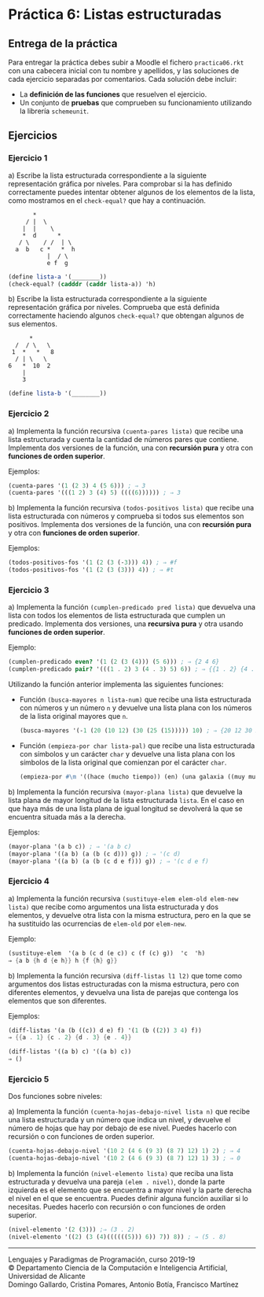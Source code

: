 # Práctica 6: Listas estructuradas

## Entrega de la práctica

Para entregar la práctica debes subir a Moodle el fichero
`practica06.rkt` con una cabecera inicial con tu nombre y apellidos, y
las soluciones de cada ejercicio separadas por comentarios. Cada
solución debe incluir:

- La **definición de las funciones** que resuelven el ejercicio.
- Un conjunto de **pruebas** que comprueben su funcionamiento
  utilizando la librería `schemeunit`.

## Ejercicios


### Ejercicio 1 ###

a) Escribe la lista estructurada correspondiente a la siguiente
representación gráfica por niveles. Para comprobar si la has definido
correctamente puedes intentar obtener algunos de los elementos de la
lista, como mostramos en el `check-equal?` que hay a continuación.

```text
       *
     / |  \
    |  |    \
    *  d      *
   / \    / /  | \
  a  b   c *   *  h
           |  / \
           e f  g
```

```scheme
(define lista-a '(________))
(check-equal? (cadddr (caddr lista-a)) 'h)
```


b) Escribe la lista estructurada correspondiente a la siguiente
representación gráfica por niveles. Comprueba que está definida
correctamente haciendo algunos `check-equal?` que obtengan algunos de
sus elementos.

```text
      *
  /  / \   \
 1  *   *   8  
  / | \   \  
6   *  10  2
    |    
    3   
```

```scheme
(define lista-b '(________))
```


### Ejercicio 2  ###

a) Implementa la función recursiva `(cuenta-pares lista)` que recibe una
lista estructurada y cuenta la cantidad de números pares que
contiene. Implementa dos versiones de la función, una con
**recursión pura** y otra con **funciones de orden superior**.

Ejemplos:

```scheme
(cuenta-pares '(1 (2 3) 4 (5 6))) ; ⇒ 3
(cuenta-pares '(((1 2) 3 (4) 5) ((((6)))))) ; ⇒ 3
```

b) Implementa la función recursiva `(todos-positivos lista)` que
recibe una lista estructurada con números y comprueba si todos sus
elementos son positivos. Implementa dos versiones de la función, una con
**recursión pura** y otra con **funciones de orden superior**.

Ejemplos:

```scheme
(todos-positivos-fos '(1 (2 (3 (-3))) 4)) ; ⇒ #f
(todos-positivos-fos '(1 (2 (3 (3))) 4)) ; ⇒ #t
```

### Ejercicio 3 ###

a) Implementa la función `(cumplen-predicado pred lista)` que devuelva
una lista con todos los elementos de lista estructurada que cumplen un
predicado. Implementa dos versiones, una **recursiva pura** y otra usando
**funciones de orden superior**.

Ejemplo:

```scheme
(cumplen-predicado even? '(1 (2 (3 (4))) (5 6))) ; ⇒ {2 4 6}
(cumplen-predicado pair? '(((1 . 2) 3 (4 . 3) 5) 6)) ; ⇒ {{1 . 2} {4 . 3}
```

Utilizando la función anterior implementa las siguientes funciones:

- Función `(busca-mayores n lista-num)` que recibe una lista
  estructurada con números y un número `n` y devuelve una lista plana
  con los números de la lista original mayores que `n`.
  
  ```scheme
  (busca-mayores '(-1 (20 (10 12) (30 (25 (15))))) 10) ; ⇒ {20 12 30 25 15}
  ```

- Función `(empieza-por char lista-pal)` que recibe una lista
  estructurada con símbolos y un carácter `char` y devuelve una lista
  plana con los símbolos de la lista original que comienzan por el
  carácter `char`.
  
  ```scheme
  (empieza-por #\m '((hace (mucho tiempo)) (en) (una galaxia ((muy muy) lejana))) ; ⇒ {mucho muy muy}
  ```


b) Implementa la función recursiva `(mayor-plana lista)` que devuelve
la lista plana de mayor longitud de la lista estructurada `lista`. En
el caso en que haya más de una lista plana de igual longitud se
devolverá la que se encuentra situada más a la derecha.

Ejemplos:

```scheme
(mayor-plana '(a b c)) ; ⇒ '(a b c)
(mayor-plana '((a b) (a (b (c d))) g)) ; ⇒ '(c d)
(mayor-plana '((a b) (a (b (c d e f))) g)) ; ⇒ '(c d e f)
```


### Ejercicio 4 ###

a) Implementa la función recursiva `(sustituye-elem elem-old
elem-new lista)` que recibe como argumentos una lista estructurada y dos
elementos, y devuelve otra lista con la misma estructura, pero en la
que se ha sustituido las ocurrencias de `elem-old` por `elem-new`.

Ejemplo:

```scheme
(sustituye-elem  '(a b (c d (e c)) c (f (c) g))  'c  'h)
⇒ {a b {h d {e h}} h {f {h} g}}
```


b) Implementa la función recursiva `(diff-listas l1 l2)` que tome como
argumentos dos listas estructuradas con la misma estructura, pero con
diferentes elementos, y devuelva una lista de parejas que contenga los
elementos que son diferentes.

Ejemplos:

```scheme
(diff-listas '(a (b ((c)) d e) f) '(1 (b ((2)) 3 4) f))
⇒ {{a . 1} {c . 2} {d . 3} {e . 4}}

(diff-listas '((a b) c) '((a b) c))
⇒ ()
```


### Ejercicio 5 ###

Dos funciones sobre niveles:

a) Implementa la función `(cuenta-hojas-debajo-nivel lista n)` que recibe
una lista estructurada y un número que indica un nivel, y devuelve el
número de hojas que hay por debajo de ese nivel. Puedes hacerlo con
recursión o con funciones de orden superior.

```scheme
(cuenta-hojas-debajo-nivel '(10 2 (4 6 (9 3) (8 7) 12) 1) 2) ; ⇒ 4
(cuenta-hojas-debajo-nivel '(10 2 (4 6 (9 3) (8 7) 12) 1) 3) ; ⇒ 0
```

b) Implementa la función `(nivel-elemento lista)` que reciba una lista
estructurada y devuelva una pareja `(elem . nivel)`, donde la parte
izquierda es el elemento que se encuentra a mayor nivel y la parte
derecha el nivel en el que se encuentra. Puedes definir alguna
función auxiliar si lo necesitas. Puedes hacerlo con
recursión o con funciones de orden superior.

```scheme
(nivel-elemento '(2 (3))) ;⇒ (3 . 2)
(nivel-elemento '((2) (3 (4)((((((5))) 6)) 7)) 8)) ; ⇒ (5 . 8)
```

----

Lenguajes y Paradigmas de Programación, curso 2019-19  
© Departamento Ciencia de la Computación e Inteligencia Artificial, Universidad de Alicante  
Domingo Gallardo, Cristina Pomares, Antonio Botía, Francisco Martínez

